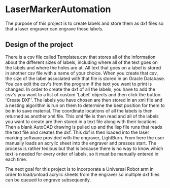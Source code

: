 # LaserMarkerAutomation

The purpose of this project is to create labels and store them as dxf files so that a laser engraver can engrave these labels. 

Design of the project
-------------------
There is a csv file called Templates.csv that stores all of the information about the different sizes of labels, including where all of the text goes on the labels and where the holes are at. All text that goes on a label is stored in another csv file with a name of your choice. When you create that csv, the size of the label associated with that file is stored in an Oracle Database. You can edit the csv's from the program if the text you want to print is changed. In order to create the dxf of all the labels, you have to add the csv's you want to a list of custom 'Label' objects and then click the button 'Create DXF'. The labels you have chosen are then stored in an xml file and a nesting algorithm is run on them to determine the best position for them to be in to save material. The coordinate locations of all the labels is then returned as another xml file. This xml file is then read and all of the labels you want to create are then stored in a text file along with their locations. Then a blank AutoCAD drawing is pulled up and the lisp file runs that reads the text file and creates the dxf. This dxf is then loaded into the laser marking software provided with the engraver, LightBurn. From here the user manually loads an acrylic sheet into the engraver and presses start. The process is rather tedious but that is because there is no way to know which text is needed for every order of labels, so it must be manually entered in each time.

The next goal for this project is to incorporate a Universal Robot arm in order to load/unload acrylic sheets from the engraver so multiple dxf files can be queued to engrave subsequently.
